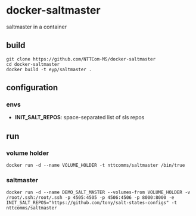 # docker-saltmaster

saltmaster in a container

## build

```
git clone https://github.com/NTTCom-MS/docker-saltmaster
cd docker-saltmaster
docker build -t eyp/saltmaster .
```

## configuration

### envs

* **INIT_SALT_REPOS**: space-separated list of sls repos

## run

### volume holder

```
docker run -d --name VOLUME_HOLDER -t nttcomms/saltmaster /bin/true
```

### saltmaster

```
docker run -d --name DEMO_SALT_MASTER --volumes-from VOLUME_HOLDER -v /root/.ssh:/root/.ssh -p 4505:4505 -p 4506:4506 -p 8000:8000 -e INIT_SALT_REPOS="https://github.com/tony/salt-states-configs" -t nttcomms/saltmaster
```
